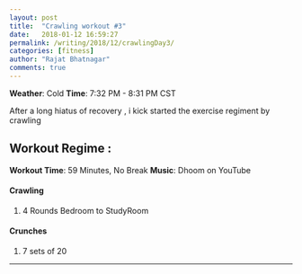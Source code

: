 ```yaml
---
layout: post
title:  "Crawling workout #3"
date:   2018-01-12 16:59:27
permalink: /writing/2018/12/crawlingDay3/
categories: [fitness]
author: "Rajat Bhatnagar"
comments: true
---
```

**Weather**: Cold
**Time**: 7:32 PM - 8:31 PM CST

After a long hiatus of recovery , i kick started the exercise regiment by crawling

Workout Regime :
-------------
**Workout Time**: 59 Minutes, No Break
**Music**: Dhoom on YouTube

#### **Crawling**
1. 4 Rounds Bedroom to StudyRoom

#### **Crunches**
1. 7 sets of 20

----------



















































































































































































































































































































































































































